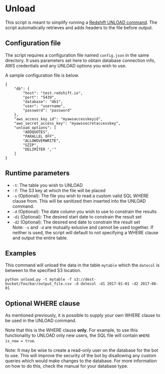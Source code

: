 # Unload
This script is meant to simplify running a [Redshift UNLOAD command](http://docs.aws.amazon.com/redshift/latest/dg/r_UNLOAD.html). The script automatically retrieves and adds headers to the file before output.

## Configuration file
The script requires a configuration file named ``config.json`` in the same directory. It uses parameters set here to obtain database connection info, AWS credentials and any UNLOAD options you wish to use.

A sample configuration file is below.

```
{
    "db": {
        "host": "test.redshift.io",
        "port": "5439",
        "database": "db1",
        "user": "username",
        "password": "password"
    },
    "aws_access_key_id": "myawsaccesskeyid",
    "aws_secret_access_key": "myawssecretaccesskey",
    "unload_options": [
    	"ADDQUOTES",
    	"PARALLEL OFF",
    	"ALLOWOVERWRITE",
    	"GZIP",
    	"DELIMITER ','"
    ]
}
```

## Runtime parameters
* ``-t``: The table you wish to UNLOAD
* ``-f``: The S3 key at which the file will be placed
* ``-s`` (Optional): The file you wish to read a custom valid SQL WHERE clause from. This will be sanitized then inserted into the UNLOAD command. 
* ``-d`` (Optional): The date column you wish to use to constrain the results  
* ``-d1`` (Optional): The desired start date to constrain the result set
* ``-d2`` (Optional): The desired end date to constrain the result set  
Note:  ``-s`` and ``-d`` are mutually exlusive and cannot be used together. If neither is used, the script will default to not specifying a WHERE clause and output the entire table.

## Examples
This command will unload the data in the table ``mytable`` which the ``datecol`` is between to the specified S3 location.
```
python unload.py -t mytable -f s3://dest-bucket/foo/bar/output_file.csv -d datecol -d1 2017-01-01 -d2 2017-06-01
```

## Optional WHERE clause
As mentioned previously, it is possible to supply your own WHERE clause to be used in the UNLOAD command.

Note that this is the WHERE clause **only**. For example, to use this functionality to UNLOAD only new users, the SQL file will contain ``WHERE is_new = true``.

Note: It may be wise to create a read-only user on the database for the bot to use. This will improve the security of the bot by disallowing any custom queries which would make changes to the database. For more information on how to do this, check the manual for your database type.

